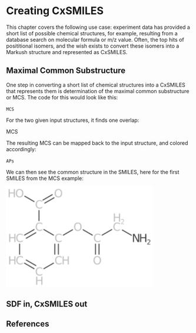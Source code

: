 # Creating CxSMILES

This chapter covers the following use case: experiment data has provided
a short list of possible chemical structures, for example, resulting from
a database search on <topic>molecular formula</topic> or <topic>m/z value</topic>. Often, the top hits
of <topic>posititional isomers</topic>, and the wish exists to convert these isomers
into a Markush structure and represented as CxSMILES.

## Maximal Common Substructure

One step in converting a short list of chemical structures into a CxSMILES
that represents them is determination of the <topic>maximal common substructure</topic>
or <topic>MCS</topic>. The code for this would look like this:

<code>MCS</code>

For the two given input structures, it finds one overlap:

<out>MCS</out>

The resulting MCS can be mapped back to the input structure, and colored
accordingly:

<code>APs</code>

We can then see the common structure in the SMILES, here for the first SMILES
from the MCS example:

<img src="./images/generated/overlap.svg" width="400" alt="Depicting of overlap of two structures" />

## SDF in, CxSMILES out


## References

<references/>

